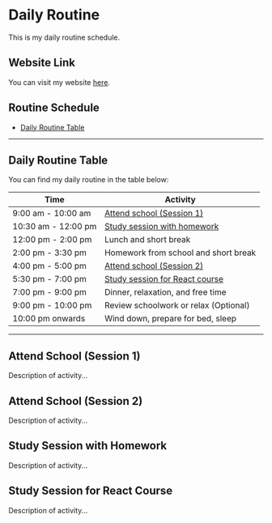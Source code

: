# Daily Routine

This is my daily routine schedule.

## Website Link

You can visit my website [here](https://rashidsarkar1.github.io/daily-rutine/).

## Routine Schedule

- [Daily Routine Table](#daily-routine-table)

---

## Daily Routine Table

You can find my daily routine in the table below:

| Time              | Activity                                               |
|-------------------|--------------------------------------------------------|
| 9:00 am - 10:00 am| [Attend school (Session 1)](#attend-school-session-1)  |
| 10:30 am - 12:00 pm| [Study session with homework](#study-session-with-homework) |
| 12:00 pm - 2:00 pm| Lunch and short break                                  |
| 2:00 pm - 3:30 pm | Homework from school and short break                   |
| 4:00 pm - 5:00 pm | [Attend school (Session 2)](#attend-school-session-2)  |
| 5:30 pm - 7:00 pm | [Study session for React course](#study-session-for-react-course) |
| 7:00 pm - 9:00 pm | Dinner, relaxation, and free time                      |
| 9:00 pm - 10:00 pm| Review schoolwork or relax (Optional)                  |
| 10:00 pm onwards  | Wind down, prepare for bed, sleep                      |

---

## Attend School (Session 1)

Description of activity...

## Attend School (Session 2)

Description of activity...

## Study Session with Homework

Description of activity...

## Study Session for React Course

Description of activity...
